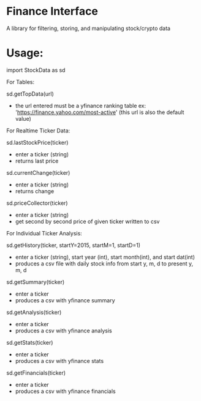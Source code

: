# Finance Interface
 A library for filtering, storing, and manipulating stock/crypto data
 
 # Usage:
 
 import StockData as sd
 
 For Tables:
 
 sd.getTopData(url)
 - the url entered must be a yfinance ranking table 
 ex: 'https://finance.yahoo.com/most-active' (this url is also the default value)
 
 
 For Realtime Ticker Data:
 
 sd.lastStockPrice(ticker)
 - enter a ticker (string)
 - returns last price
 
 sd.currentChange(ticker)
  - enter a ticker (string)
  - returns change
  
 sd.priceCollector(ticker)
 - enter a ticker (string)
 - get second by second price of given ticker written to csv
 
 
 For Individual Ticker Analysis:
 
 sd.getHistory(ticker, startY=2015, startM=1, startD=1)
 - enter a ticker (string), start year (int), start month(int), and start dat(int)
 - produces a csv file with daily stock info from start y, m, d to present y, m, d
 
 sd.getSummary(ticker)
 - enter a ticker
 - produces a csv with yfinance summary
 
 sd.getAnalysis(ticker)
 - enter a ticker
 - produces a csv with yfinance analysis
 
 sd.getStats(ticker)
 - enter a ticker
 - produces a csv with yfinance stats
 
 sd.getFinancials(ticker)
 - enter a ticker
 - produces a csv with yfinance financials
 
 
 
